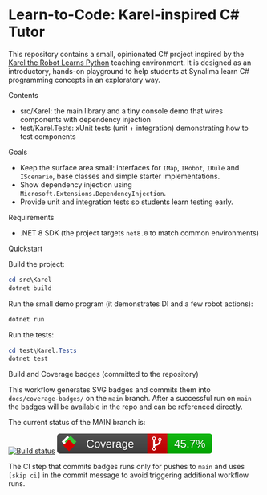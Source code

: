 # Learn-to-Code: Karel-inspired C# Tutor

This repository contains a small, opinionated C# project inspired by the [Karel the Robot Learns Python](https://compedu.stanford.edu/karel-reader/docs/python/en/intro.html) teaching environment. It is designed as an introductory, hands-on playground to help students at Synalima learn C# programming concepts in an exploratory way.

Contents

- src/Karel: the main library and a tiny console demo that wires components with dependency injection
- test/Karel.Tests: xUnit tests (unit + integration) demonstrating how to test components

Goals

- Keep the surface area small: interfaces for `IMap`, `IRobot`, `IRule` and `IScenario`, base classes and simple starter implementations.
- Show dependency injection using `Microsoft.Extensions.DependencyInjection`.
- Provide unit and integration tests so students learn testing early.

Requirements

- .NET 8 SDK (the project targets `net8.0` to match common environments)

Quickstart

Build the project:

```powershell
cd src\Karel
dotnet build
```

Run the small demo program (it demonstrates DI and a few robot actions):

```powershell
dotnet run
```

Run the tests:

```powershell
cd test\Karel.Tests
dotnet test
```

Build and Coverage badges (committed to the repository)

This workflow generates SVG badges and commits them into `docs/coverage-badges/` on the `main` branch. After a successful run on `main` the badges will be available in the repo and can be referenced directly.

The current status of the MAIN branch is:

[![Build status](https://github.com/Synalima/learn-to-code/actions/workflows/ci.yml/badge.svg?branch=main)](https://github.com/Synalima/learn-to-code/actions/workflows/ci.yml) [![Branch coverage](https://raw.githubusercontent.com/Synalima/learn-to-code/main/docs/coverage-badges/badge_branchcoverage.svg)](https://raw.githubusercontent.com/Synalima/learn-to-code/main/docs/coverage-badges/badge_branchcoverage.svg)

The CI step that commits badges runs only for pushes to `main` and uses `[skip ci]` in the commit message to avoid triggering additional workflow runs.
